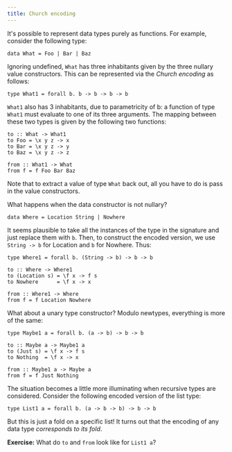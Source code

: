 ```yaml
---
title: Church encoding
---
```

It's possible to represent data types purely as functions. For example, consider the following type:

```language-haskell
data What = Foo | Bar | Baz
```

Ignoring undefined, `What` has three inhabitants given by the three nullary value constructors. This can be represented via the *Church encoding* as follows:

```language-haskell
type What1 = forall b. b -> b -> b -> b
```

`What1` also has 3 inhabitants, due to parametricity of b: a function of type `What1` must evaluate to one of its three arguments. The mapping between these two types is given by the following two functions:

```language-haskell
to :: What -> What1
to Foo = \x y z -> x
to Bar = \x y z -> y
to Baz = \x y z -> z

from :: What1 -> What
from f = f Foo Bar Baz
```

Note that to extract a value of type `What` back out, all you have to do is pass in the value constructors.

What happens when the data constructor is not nullary?

```language-haskell
data Where = Location String | Nowhere
```

It seems plausible to take all the instances of the type in the signature and just replace them with `b`. Then, to construct the encoded version, we use `String -> b` for Location and `b` for Nowhere. Thus:

```language-haskell
type Where1 = forall b. (String -> b) -> b -> b

to :: Where -> Where1
to (Location s) = \f x -> f s
to Nowhere      = \f x -> x

from :: Where1 -> Where
from f = f Location Nowhere
```

What about a unary type constructor? Modulo newtypes, everything is more of the same:

```language-haskell
type Maybe1 a = forall b. (a -> b) -> b -> b

to :: Maybe a -> Maybe1 a
to (Just s) = \f x -> f s
to Nothing  = \f x -> x

from :: Maybe1 a -> Maybe a
from f = f Just Nothing
```

The situation becomes a little more illuminating when recursive types are considered. Consider the following encoded version of the list type:

```language-haskell
type List1 a = forall b. (a -> b -> b) -> b -> b
```

But this is just a fold on a specific list! It turns out that the encoding of any data type *corresponds to its fold*.

**Exercise:** What do `to` and `from` look like for `List1 a`?

